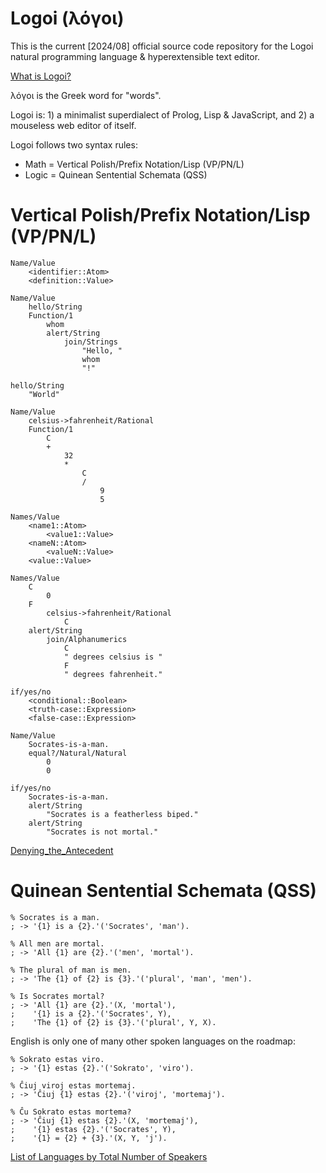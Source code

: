 # Logoi (λόγοι)
This is the current [2024/08] official source code repository for the Logoi natural programming language & hyperextensible text editor.

[What is Logoi?](https://logoi.website/)

λόγοι is the Greek word for "words".

Logoi is: 1) a minimalist superdialect of Prolog, Lisp & JavaScript, and 2) a mouseless web editor of itself.

Logoi follows two syntax rules:
- Math = Vertical Polish/Prefix Notation/Lisp (VP/PN/L)
- Logic = Quinean Sentential Schemata (QSS)

# Vertical Polish/Prefix Notation/Lisp (VP/PN/L)
```
Name/Value
    <identifier::Atom>
    <definition::Value>

Name/Value
    hello/String
    Function/1
        whom
        alert/String
            join/Strings
                "Hello, "
                whom
                "!"

hello/String
    "World"

Name/Value
    celsius->fahrenheit/Rational
    Function/1
        C
        +
            32
            *
                C
                /
                    9
                    5

Names/Value
    <name1::Atom>
        <value1::Value>
    <nameN::Atom>
        <valueN::Value>
    <value::Value>

Names/Value
    C
        0
    F
        celsius->fahrenheit/Rational
            C
    alert/String
        join/Alphanumerics
            C
            " degrees celsius is "
            F
            " degrees fahrenheit."

if/yes/no
    <conditional::Boolean>
    <truth-case::Expression>
    <false-case::Expression>

Name/Value
    Socrates-is-a-man.
    equal?/Natural/Natural
        0
        0

if/yes/no
    Socrates-is-a-man.
    alert/String
        "Socrates is a featherless biped."
    alert/String
        "Socrates is not mortal."

```
[Denying_the_Antecedent](https://en.wikipedia.org/wiki/Denying_the_antecedent)

# Quinean Sentential Schemata (QSS)
```
% Socrates is a man.
; -> '{1} is a {2}.'('Socrates', 'man').

% All men are mortal.
; -> 'All {1} are {2}.'('men', 'mortal').

% The plural of man is men.
; -> 'The {1} of {2} is {3}.'('plural', 'man', 'men').

% Is Socrates mortal?
; -> 'All {1} are {2}.'(X, 'mortal'),
;    '{1} is a {2}.'('Socrates', Y),
;    'The {1} of {2} is {3}.'('plural', Y, X).
```
English is only one of many other spoken languages on the roadmap:
```
% Sokrato estas viro.
; -> '{1} estas {2}.'('Sokrato', 'viro').

% Ĉiuj viroj estas mortemaj.
; -> 'Ĉiuj {1} estas {2}.'('viroj', 'mortemaj').

% Ĉu Sokrato estas mortema?
; -> 'Ĉiuj {1} estas {2}.'(X, 'mortemaj'),
;    '{1} estas {2}.'('Socrates', Y),
;    '{1} = {2} + {3}.'(X, Y, 'j').
```
[List of Languages by Total Number of Speakers](https://en.wikipedia.org/wiki/List_of_languages_by_total_number_of_speakers)
